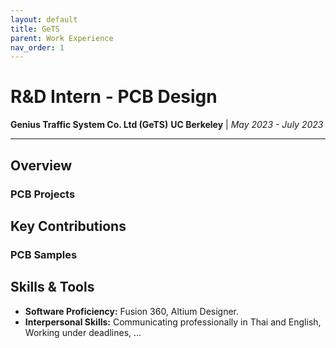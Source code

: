 ```yaml
---
layout: default
title: GeTS
parent: Work Experience
nav_order: 1
---
```


# R&D Intern - PCB Design
**Genius Traffic System Co. Ltd (GeTS)**
**UC Berkeley** | *May 2023 - July 2023*

---

## Overview

### PCB Projects

## Key Contributions

### PCB Samples

## Skills & Tools
- **Software Proficiency:** Fusion 360, Altium Designer.
- **Interpersonal Skills:** Communicating professionally in Thai and English, Working under deadlines, ...